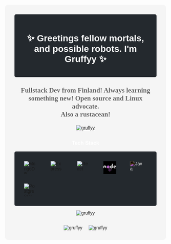 <div style="background-color: #f5f5f5; padding: 30px; font-family: 'Arial', sans-serif; border-radius: 10px;">
  <div align="center" style="background-color: #24292e; color: white; padding: 20px; border-radius: 5px; margin-bottom: 20px;">
    <h1>✨ Greetings fellow mortals, and possible robots. I'm Gruffyy ✨</h1>
  </div>

  <div align="center">
    <h3 style="color: #666; font-family: 'Pacifico', cursive; font-size: 1.5em;">Fullstack Dev from Finland! Always learning something new! Open source and Linux advocate. <br> Also a rustacean!</h3>  
  </div>

  <p align="center">
    <a href="https://github.com/ryo-ma/github-profile-trophy"><img src="https://github-profile-trophy.vercel.app/?username=gruffyy&theme=onedark" alt="gruffyy" /></a>
  </p>
  
<h3 style="color: white; margin-top: 30px; text-align: center;">Tech Stack</h3>

<div style="display: grid; grid-template-columns: repeat(auto-fit, minmax(60px, 1fr)); gap: 10px; justify-content: center; background-color: #24292e; padding: 20px; border-radius: 5px;">
  <img src="https://cdn.simpleicons.org/mongodb/white" alt="MongoDB" width="40" height="40" style="padding: 10px;">
  <img src="https://cdn.simpleicons.org/express/white" alt="Express" width="40" height="40" style="padding: 10px;">
  <img src="https://cdn.simpleicons.org/react/white" alt="React" width="40" height="40" style="padding: 10px;">
  <img src="https://raw.githubusercontent.com/devicons/devicon/master/icons/nodejs/nodejs-original-wordmark.svg" alt="Node.js" width="40" height="40" style="padding: 10px; filter: invert(1);">
  <img src="https://cdn.jsdelivr.net/gh/devicons/devicon/icons/java/java-original.svg" alt="Java" width="40" height="40" style="padding: 10px; filter: invert(1);">
  <img src="https://cdn.simpleicons.org/postgresql/white" alt="PostgreSQL" width="40" height="40" style="padding: 10px;">
</div>
  <div style="display: flex; justify-content: space-around; margin-bottom: 30px;">
    <div>
      <p><img align="left" src="https://github-readme-stats.vercel.app/api/top-langs?username=gruffyy&show_icons=true&locale=en&layout=compact&theme=dark" alt="gruffyy" /></p>
    </div>
  </div>

  <div style="display: flex; justify-content: center;">
    <img src="https://github-readme-stats.vercel.app/api?username=gruffyy&show_icons=true&locale=en&theme=dark" alt="gruffyy" style="margin-right: 20px;" />
    <img src="https://github-readme-streak-stats.herokuapp.com/?user=gruffyy&theme=dark" alt="gruffyy" />
  </div>
</div>
